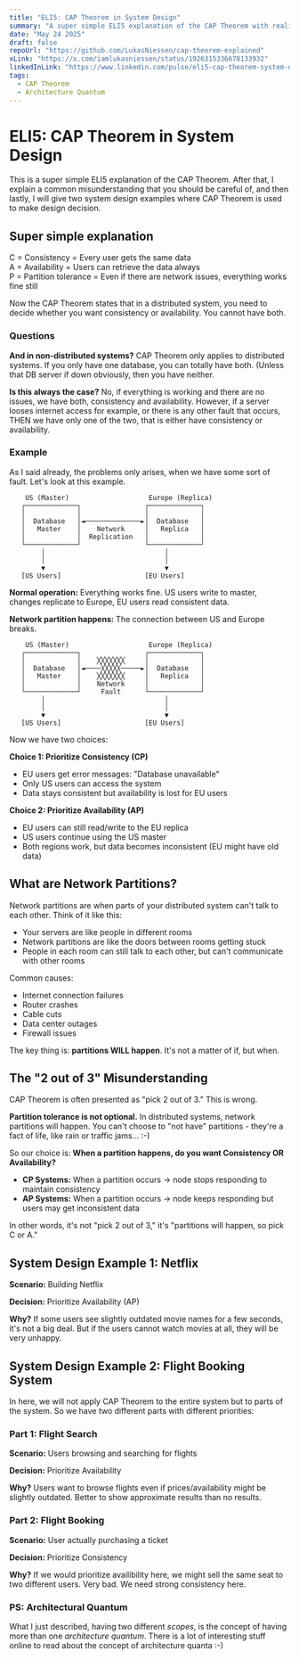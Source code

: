 ```yaml
---
title: "ELI5: CAP Theorem in System Design"
summary: "A super simple ELI5 explanation of the CAP Theorem with realistic system design examples"
date: "May 24 2025"
draft: false
repoUrl: "https://github.com/LukasNiessen/cap-theorem-explained"
xLink: "https://x.com/iamlukasniessen/status/1926315336678133932"
linkedInLink: "https://www.linkedin.com/pulse/eli5-cap-theorem-system-design-lukas-nie%25C3%259Fen-p20ae/"
tags:
  - CAP Theorem
  - Architecture Quantum
---
```


# ELI5: CAP Theorem in System Design

This is a super simple ELI5 explanation of the CAP Theorem. After that, I explain a common misunderstanding that you should be careful of, and then lastly, I will give two system design examples where CAP Theorem is used to make design decision.

## Super simple explanation

C = Consistency = Every user gets the same data  
A = Availability = Users can retrieve the data always  
P = Partition tolerance = Even if there are network issues, everything works fine still

Now the CAP Theorem states that in a distributed system, you need to decide whether you want consistency or availability. You cannot have both.

### Questions

**And in non-distributed systems?** CAP Theorem only applies to distributed systems. If you only have one database, you can totally have both. (Unless that DB server if down obviously, then you have neither.

**Is this always the case?** No, if everything is working and there are no issues, we have both, consistency and availability. However, if a server looses internet access for example, or there is any other fault that occurs, THEN we have only one of the two, that is either have consistency or availability.

### Example

As I said already, the problems only arises, when we have some sort of fault. Let's look at this example.

```
    US (Master)                    Europe (Replica)
   ┌─────────────┐                ┌─────────────┐
   │             │                │             │
   │  Database   │◄──────────────►│  Database   │
   │   Master    │    Network     │   Replica   │
   │             │  Replication   │             │
   └─────────────┘                └─────────────┘
        │                              │
        │                              │
        ▼                              ▼
   [US Users]                     [EU Users]
```

**Normal operation:** Everything works fine. US users write to master, changes replicate to Europe, EU users read consistent data.

**Network partition happens:** The connection between US and Europe breaks.

```
    US (Master)                    Europe (Replica)
   ┌─────────────┐                ┌─────────────┐
   │             │    ╳╳╳╳╳╳╳     │             │
   │  Database   │◄────╳╳╳╳╳─────►│  Database   │
   │   Master    │    ╳╳╳╳╳╳╳     │   Replica   │
   │             │    Network     │             │
   └─────────────┘     Fault      └─────────────┘
        │                              │
        │                              │
        ▼                              ▼
   [US Users]                     [EU Users]
```

Now we have two choices:

**Choice 1: Prioritize Consistency (CP)**

- EU users get error messages: "Database unavailable"
- Only US users can access the system
- Data stays consistent but availability is lost for EU users

**Choice 2: Prioritize Availability (AP)**

- EU users can still read/write to the EU replica
- US users continue using the US master
- Both regions work, but data becomes inconsistent (EU might have old data)

## What are Network Partitions?

Network partitions are when parts of your distributed system can't talk to each other. Think of it like this:

- Your servers are like people in different rooms
- Network partitions are like the doors between rooms getting stuck
- People in each room can still talk to each other, but can't communicate with other rooms

Common causes:

- Internet connection failures
- Router crashes
- Cable cuts
- Data center outages
- Firewall issues

The key thing is: **partitions WILL happen**. It's not a matter of if, but when.

## The "2 out of 3" Misunderstanding

CAP Theorem is often presented as "pick 2 out of 3." This is wrong.

**Partition tolerance is not optional.** In distributed systems, network partitions will happen. You can't choose to "not have" partitions - they're a fact of life, like rain or traffic jams... :-)

So our choice is: **When a partition happens, do you want Consistency OR Availability?**

- **CP Systems:** When a partition occurs → node stops responding to maintain consistency
- **AP Systems:** When a partition occurs → node keeps responding but users may get inconsistent data

In other words, it's not "pick 2 out of 3," it's "partitions will happen, so pick C or A."

## System Design Example 1: Netflix

**Scenario:** Building Netflix

**Decision:** Prioritize Availability (AP)

**Why?** If some users see slightly outdated movie names for a few seconds, it's not a big deal. But if the users cannot watch movies at all, they will be very unhappy.

## System Design Example 2: Flight Booking System

In here, we will not apply CAP Theorem to the entire system but to parts of the system. So we have two different parts with different priorities:

### Part 1: Flight Search

**Scenario:** Users browsing and searching for flights

**Decision:** Prioritize Availability

**Why?** Users want to browse flights even if prices/availability might be slightly outdated. Better to show approximate results than no results.

### Part 2: Flight Booking

**Scenario:** User actually purchasing a ticket

**Decision:** Prioritize Consistency

**Why?** If we would prioritize availibility here, we might sell the same seat to two different users. Very bad. We need strong consistency here.

### PS: Architectural Quantum

What I just described, having two different _scopes_, is the concept of having more than one _architecture quantum_. There is a lot of interesting stuff online to read about the concept of architecture quanta :-)

